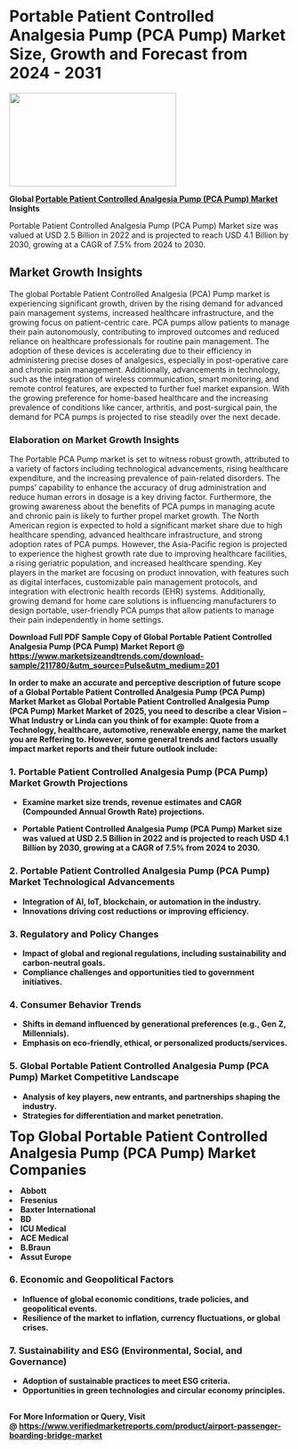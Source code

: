 <H1>Portable Patient Controlled Analgesia Pump (PCA Pump) Market Size, Growth and Forecast from 2024 - 2031</H1><img class="aligncenter size-medium wp-image-584254" src="https://thirdeyenews.in/wp-content/uploads/2024/09/Global-Market-Research-300x168.jpeg" alt="" width="300" height="168" /><p><strong>Global&nbsp;<a href="https://www.marketsizeandtrends.com/download-sample/211780/&amp;utm_source=Pulse&amp;utm_medium=201">Portable Patient Controlled Analgesia Pump (PCA Pump) Market</a> Insights</strong></p><p>Portable Patient Controlled Analgesia Pump (PCA Pump) Market size was valued at USD 2.5 Billion in 2022 and is projected to reach USD 4.1 Billion by 2030, growing at a CAGR of 7.5% from 2024 to 2030.</p><p><h2>Market Growth Insights</h2> The global Portable Patient Controlled Analgesia (PCA) Pump market is experiencing significant growth, driven by the rising demand for advanced pain management systems, increased healthcare infrastructure, and the growing focus on patient-centric care. PCA pumps allow patients to manage their pain autonomously, contributing to improved outcomes and reduced reliance on healthcare professionals for routine pain management. The adoption of these devices is accelerating due to their efficiency in administering precise doses of analgesics, especially in post-operative care and chronic pain management. Additionally, advancements in technology, such as the integration of wireless communication, smart monitoring, and remote control features, are expected to further fuel market expansion. With the growing preference for home-based healthcare and the increasing prevalence of conditions like cancer, arthritis, and post-surgical pain, the demand for PCA pumps is projected to rise steadily over the next decade. <p><strong></strong></p> <h3>Elaboration on Market Growth Insights</h3> The Portable PCA Pump market is set to witness robust growth, attributed to a variety of factors including technological advancements, rising healthcare expenditure, and the increasing prevalence of pain-related disorders. The pumps’ capability to enhance the accuracy of drug administration and reduce human errors in dosage is a key driving factor. Furthermore, the growing awareness about the benefits of PCA pumps in managing acute and chronic pain is likely to further propel market growth. The North American region is expected to hold a significant market share due to high healthcare spending, advanced healthcare infrastructure, and strong adoption rates of PCA pumps. However, the Asia-Pacific region is projected to experience the highest growth rate due to improving healthcare facilities, a rising geriatric population, and increased healthcare spending. Key players in the market are focusing on product innovation, with features such as digital interfaces, customizable pain management protocols, and integration with electronic health records (EHR) systems. Additionally, growing demand for home care solutions is influencing manufacturers to design portable, user-friendly PCA pumps that allow patients to manage their pain independently in home settings. <p><strong></p><p><span class=""><strong>Download Full PDF Sample Copy of Global Portable Patient Controlled Analgesia Pump (PCA Pump) Market Report</strong> @ <a href="https://www.marketsizeandtrends.com/download-sample/211780/&amp;utm_source=Pulse&amp;utm_medium=201" target="_blank">https://www.marketsizeandtrends.com/download-sample/211780/&amp;utm_source=Pulse&amp;utm_medium=201</a></span></p><p>In order to make an accurate and perceptive description of future scope of a Global&nbsp;Portable Patient Controlled Analgesia Pump (PCA Pump) Market Market as Global&nbsp;Portable Patient Controlled Analgesia Pump (PCA Pump) Market Market of 2025, you need to describe a clear Vision &ndash; What Industry or Linda can you think of for example: Quote from a Technology, healthcare, automotive, renewable energy, name the market you are Reffering to. However, some general trends and factors usually impact market reports and their future outlook include:</p><h3>1.&nbsp;<strong>Portable Patient Controlled Analgesia Pump (PCA Pump) Market Growth Projections</strong></h3><ul><li>Examine market size trends, revenue estimates and CAGR (Compounded Annual Growth Rate) projections.</li><li><p>Portable Patient Controlled Analgesia Pump (PCA Pump) Market size was valued at USD 2.5 Billion in 2022 and is projected to reach USD 4.1 Billion by 2030, growing at a CAGR of 7.5% from 2024 to 2030.</p></li></ul><h3>2.&nbsp;<strong>Portable Patient Controlled Analgesia Pump (PCA Pump) Market Technological Advancements</strong></h3><ul><li>Integration of AI, IoT, blockchain, or automation in the industry.</li><li>Innovations driving cost reductions or improving efficiency.</li></ul><h3>3.&nbsp;<strong>Regulatory and Policy Changes</strong></h3><ul><li>Impact of global and regional regulations, including sustainability and carbon-neutral goals.</li><li>Compliance challenges and opportunities tied to government initiatives.</li></ul><h3>4.&nbsp;<strong>Consumer Behavior Trends</strong></h3><ul><li>Shifts in demand influenced by generational preferences (e.g., Gen Z, Millennials).</li><li>Emphasis on eco-friendly, ethical, or personalized products/services.</li></ul><h3>5.&nbsp;<strong>Global Portable Patient Controlled Analgesia Pump (PCA Pump) Market Competitive Landscape</strong></h3><ul><li>Analysis of key players, new entrants, and partnerships shaping the industry.</li><li>Strategies for differentiation and market penetration.</li></ul><p data-pm-slice="1 1 []"><span style="color: inherit; font-family: inherit; font-size: 25px;">Top Global Portable Patient Controlled Analgesia Pump (PCA Pump) Market Companies</span></p><div class="" data-test-id=""><p><li>Abbott</li><li> Fresenius</li><li> Baxter International</li><li> BD</li><li> ICU Medical</li><li> ACE Medical</li><li> B.Braun</li><li> Assut Europe</li></p></div><h3>6.&nbsp;<strong>Economic and Geopolitical Factors</strong></h3><ul><li>Influence of global economic conditions, trade policies, and geopolitical events.</li><li>Resilience of the market to inflation, currency fluctuations, or global crises.</li></ul><h3>7.&nbsp;<strong>Sustainability and ESG (Environmental, Social, and Governance)</strong></h3><ul><li>Adoption of sustainable practices to meet ESG criteria.</li><li>Opportunities in green technologies and circular economy principles.</li></ul><h2><strong style="font-size: 14px;">For More Information or Query, Visit @&nbsp;</strong><a style="background-color: #ffffff; font-size: 14px;" href="https://www.marketsizeandtrends.com/report/portable-patient-controlled-analgesia-pump-pca-pump-market/" target="_blank">https://www.verifiedmarketreports.com/product/airport-passenger-boarding-bridge-market</a></h2>
